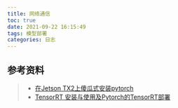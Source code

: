 ```yaml
---
title: 网络通信
toc: true
date: 2021-09-22 16:15:49
tags: 模型部署
categories: 日志
---
```


## 参考资料

> - [在Jetson TX2上傻瓜式安装pytorch](https://blog.csdn.net/comli_cn/article/details/107468083)
> - [TensorRT 安装与使用及Pytorch的TensorRT部署](https://blog.csdn.net/dongfang1984/article/details/105055546/)

